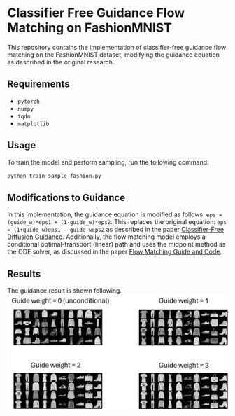 # Classifier Free Guidance Flow Matching on FashionMNIST

This repository contains the implementation of classifier-free guidance flow matching on the FashionMNIST dataset, modifying the guidance equation as described in the original research.

## Requirements

- `pytorch`
- `numpy`
- `tqdm`
- `matplotlib`

## Usage

To train the model and perform sampling, run the following command:

```bash
python train_sample_fashion.py
```


## Modifications to Guidance 

In this implementation, the guidance equation is modified as follows: `eps = (guide_w)*eps1 + (1-guide_w)*eps2`.
This replaces the original equation: `eps = (1+guide_w)eps1 - guide_weps2` as described in the paper [Classifier-Free Diffusion Guidance](https://arxiv.org/abs/2207.12598). Additionally, the flow matching model employs a conditional optimal-transport (linear) path and uses the midpoint method as the ODE solver, as discussed in the paper [Flow Matching Guide and Code](https://arxiv.org/abs/2412.06264). 

## Results
The guidance result is shown following.  
![cover](fig1.png)
